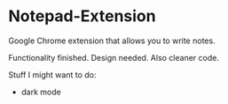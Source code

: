 # Notepad-Extension

Google Chrome extension that allows you to write notes.


Functionality finished.
Design needed.
Also cleaner code.

Stuff I might want to do:
- dark mode
